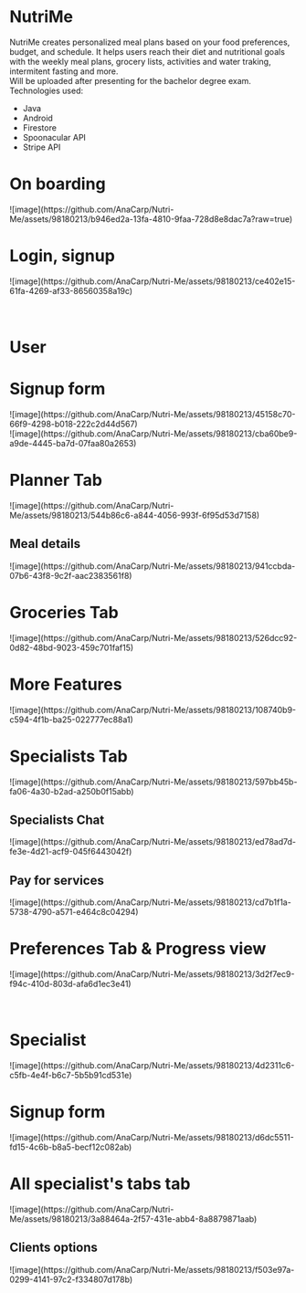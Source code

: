 # NutriMe
NutriMe creates personalized meal plans based on your food preferences, budget, and schedule. It helps users reach their diet and nutritional goals with the weekly meal plans, grocery lists, activities and water traking, intermitent fasting and more.
<br>
Will be uploaded after presenting for the bachelor degree exam.
<br>
Technologies used:
- Java
- Android
- Firestore
- Spoonacular API
- Stripe API

<h1>On boarding</h1>
![image](https://github.com/AnaCarp/Nutri-Me/assets/98180213/b946ed2a-13fa-4810-9faa-728d8e8dac7a?raw=true)
<br>
<h1>Login, signup</h1>
![image](https://github.com/AnaCarp/Nutri-Me/assets/98180213/ce402e15-61fa-4269-af33-86560358a19c)
<br><br><br>

<h1>User</h1>
<h1>Signup form</h1>
![image](https://github.com/AnaCarp/Nutri-Me/assets/98180213/45158c70-66f9-4298-b018-222c2d44d567)
<br>
![image](https://github.com/AnaCarp/Nutri-Me/assets/98180213/cba60be9-a9de-4445-ba7d-07faa80a2653)
<h1>Planner Tab</h1>
![image](https://github.com/AnaCarp/Nutri-Me/assets/98180213/544b86c6-a844-4056-993f-6f95d53d7158)
<br>
<h2>Meal details</h2>
![image](https://github.com/AnaCarp/Nutri-Me/assets/98180213/941ccbda-07b6-43f8-9c2f-aac2383561f8)
<br>
<h1>Groceries Tab</h1>
![image](https://github.com/AnaCarp/Nutri-Me/assets/98180213/526dcc92-0d82-48bd-9023-459c701faf15)
<br>
<h1>More Features</h1>
![image](https://github.com/AnaCarp/Nutri-Me/assets/98180213/108740b9-c594-4f1b-ba25-022777ec88a1)
<br>
<h1>Specialists Tab</h1>
![image](https://github.com/AnaCarp/Nutri-Me/assets/98180213/597bb45b-fa06-4a30-b2ad-a250b0f15abb)
<br>
<h2>Specialists Chat</h2>
![image](https://github.com/AnaCarp/Nutri-Me/assets/98180213/ed78ad7d-fe3e-4d21-acf9-045f6443042f)
<br>
<h2>Pay for services</h2>
![image](https://github.com/AnaCarp/Nutri-Me/assets/98180213/cd7b1f1a-5738-4790-a571-e464c8c04294)
<br>
<h1>Preferences Tab & Progress view</h1>
![image](https://github.com/AnaCarp/Nutri-Me/assets/98180213/3d2f7ec9-f94c-410d-803d-afa6d1ec3e41)
<br><br><br>

<h1>Specialist</h1>
![image](https://github.com/AnaCarp/Nutri-Me/assets/98180213/4d2311c6-c5fb-4e4f-b6c7-5b5b91cd531e)
<br>
<h1>Signup form</h1>
![image](https://github.com/AnaCarp/Nutri-Me/assets/98180213/d6dc5511-fd15-4c6b-b8a5-becf12c082ab)
<br>
<h1>All specialist's tabs tab</h1>
![image](https://github.com/AnaCarp/Nutri-Me/assets/98180213/3a88464a-2f57-431e-abb4-8a8879871aab)
<br>
<h2>Clients options</h2>
![image](https://github.com/AnaCarp/Nutri-Me/assets/98180213/f503e97a-0299-4141-97c2-f334807d178b)


